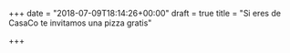 +++
date = "2018-07-09T18:14:26+00:00"
draft = true
title = "Si eres de CasaCo te invitamos una pizza gratis"

+++

